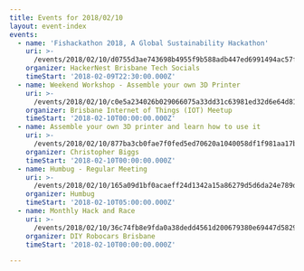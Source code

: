 ```yaml
---
title: Events for 2018/02/10
layout: event-index
events:
  - name: 'Fishackathon 2018, A Global Sustainability Hackathon'
    uri: >-
      /events/2018/02/10/d0755d3ae743698b4955f9b588adb447ed6991494ac57fdb4c9e46d802bc9268
    organizer: HackerNest Brisbane Tech Socials
    timeStart: '2018-02-09T22:30:00.000Z'
  - name: Weekend Workshop - Assemble your own 3D Printer
    uri: >-
      /events/2018/02/10/c0e5a234026b029066075a33dd31c63981ed32d6e64d813f8596c2881b4198a2
    organizer: Brisbane Internet of Things (IOT) Meetup
    timeStart: '2018-02-10T00:00:00.000Z'
  - name: Assemble your own 3D printer and learn how to use it
    uri: >-
      /events/2018/02/10/877ba3cb0fae7f0fed5ed70620a1040058df1f981aa17b674b33df271e558834
    organizer: Christopher Biggs
    timeStart: '2018-02-10T00:00:00.000Z'
  - name: Humbug - Regular Meeting
    uri: >-
      /events/2018/02/10/165a09d1bf0acaeff24d1342a15a86279d5d6da24e789df72b8fdc0ae94d00c1
    organizer: Humbug
    timeStart: '2018-02-10T05:00:00.000Z'
  - name: Monthly Hack and Race
    uri: >-
      /events/2018/02/10/36c74fb8e9fda0a38dedd4561d200679380e69447d5829986083ee38b398882a
    organizer: DIY Robocars Brisbane
    timeStart: '2018-02-10T00:00:00.000Z'

---
```

